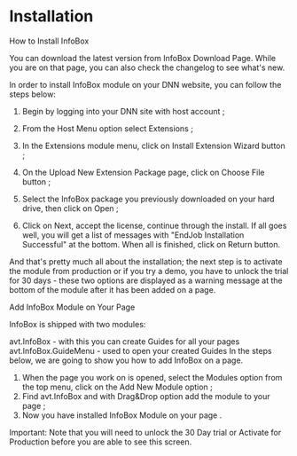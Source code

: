# Installation

How to Install InfoBox

You can download the latest version from InfoBox Download Page. While you are on that page, you can also check the changelog to see what's new.

In order to install InfoBox module on your DNN website, you can follow the steps below:

1. Begin by logging into your DNN site with host account ;

2. From the Host Menu option select Extensions ;

3. In the Extensions module menu, click on Install Extension Wizard button ;

4. On the Upload New Extension Package page, click on Choose File button ;

5. Select the InfoBox package you previously downloaded on your hard drive, then click on Open ;

6. Click on Next, accept the license, continue through the install. If all goes well, you will get a list of messages with "EndJob Installation Successful" at the bottom. When all is finished, click on Return button.

And that's pretty much all about the installation; the next step is to activate the module from production or if you try a demo, you have to unlock the trial for 30 days - these two options are displayed as a warning message at the bottom of the module after it has been added on a page. 

Add InfoBox Module on Your Page

InfoBox is shipped with two modules: 

avt.InfoBox -  with this you can create Guides for all your pages 
avt.InfoBox.GuideMenu - used to open your created Guides
In the steps below, we are going to show you how to add InfoBox on a page.

1. When the page you work on is opened, select the Modules option from the top menu, click on the Add New Module option ;
2. Find avt.InfoBox and with Drag&Drop option add the module to your page ;
3. Now you have installed InfoBox Module on your page .


Important: Note that you will need to unlock the 30 Day trial or Activate for Production before you are able to see this screen. 